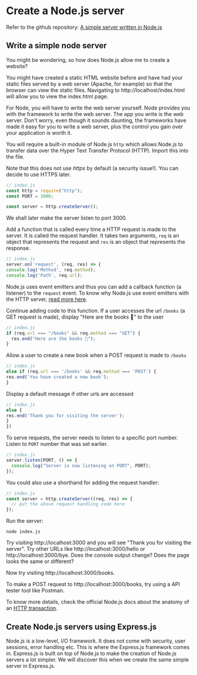 # Create a Node.js server

Refer to the github repository: [A simple server written in Node.js](https://github.com/thoughtworks-jumpstart/simple-node-server/blob/master/index.js)

## Write a simple node server

You might be wondering, so how does Node.js allow me to create a website?

You might have created a static HTML website before and have had your static files served by a web server (Apache, for example) so that the browser can view the static files. Navigating to http://localhost/index.html will allow you to view the index.html page.

For Node, you will have to write the web server yourself. Node provides you with the framework to write the web server. The app you write is the web server. Don't worry, even though it sounds daunting, the frameworks have made it easy for you to write a web server, plus the control you gain over your application is worth it.

You will require a built-in module of Node.js `http` which allows Node.js to transfer data over the Hyper Text Transfer Protocol (HTTP). Import this into the file.

Note that this does not use _https_ by default (a security issue!). You can decide to use HTTPS later.

```js
// index.js
const http = require("http");
const PORT = 3000;

const server = http.createServer();
```

We shall later make the server listen to port 3000.

Add a function that is called every time a HTTP request is made to the server. It is called the request handler.
It takes two arguments, `req` is an object that represents the request and `res` is an object that represents the response.

```js
// index.js
server.on('request', (req, res) => {
console.log('Method', req.method);
console.log('Path', req.url);
```

Node.js uses event emitters and thus you can add a callback function (a listener) to the `request` event.
To know why Node.js use event emitters with the HTTP server, [read more here](https://codeburst.io/event-emitters-and-listeners-in-javascript-9cf0c639fd63).

Continue adding code to this function.
If a user accesses the url `/books` (a GET request is made), display "Here are the books 📖" to the user

```js
// index.js
if (req.url === "/books" && req.method === "GET") {
  res.end("Here are the books 📖");
}
```

Allow a user to create a new book when a POST request is made to `/books`

```js
// index.js
else if (req.url === '/books' && req.method === 'POST') {
res.end('You have created a new book');
}
```

Display a default message if other urls are accessed

```js
// index.js
else {
res.end('Thank you for visiting the server');
}
})
```

To serve requests, the server needs to listen to a specific port number. Listen to `PORT` number that was set earlier.

```js
// index.js
server.listen(PORT, () => {
  console.log("Server is now listening on PORT", PORT);
});
```

You could also use a shorthand for adding the request handler:

```js
// index.js
const server = http.createServer((req, res) => {
  // put the above request handling code here
});
```

Run the server:

```
node index.js
```

Try visiting http://localhost:3000 and you will see "Thank you for visiting the server".
Try other URLs like http://localhost:3000/hello or http://localhost:3000/bye. Does the console output change? Does the page looks the same or different?

Now try visiting http://localhost:3000/books.

To make a POST request to http://localhost:3000/books, try using a API tester tool like Postman.

To know more details, check the official Node.js docs about the anatomy of an [HTTP transaction](https://nodejs.org/es/docs/guides/anatomy-of-an-http-transaction/).

## Create Node.js servers using Express.js

Node.js is a low-level, I/O framework. It does not come with security, user sessions, error handling etc. This is where the Express.js framework comes in. Express.js is built on top of Node.js to make the creation of Node.js servers a lot simpler. We will discover this when we create the same simple server in Express.js.
